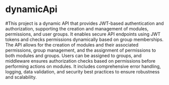 # dynamicApi
#This project is a dynamic API that provides JWT-based authentication and authorization, supporting the creation and management of modules, permissions, and user groups. It enables secure API endpoints using JWT tokens and checks permissions dynamically based on group memberships. The API allows for the creation of modules and their associated permissions, group management, and the assignment of permissions to both modules and groups. Users can be assigned to groups, and middleware ensures authorization checks based on permissions before performing actions on modules. It includes comprehensive error handling, logging, data validation, and security best practices to ensure robustness and scalability.
